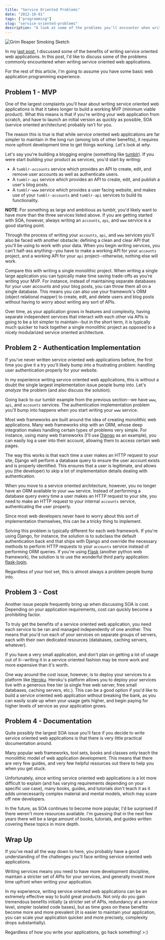 ```yaml
---
title: "Service Oriented Problems"
date: "2012-10-01"
tags: ["programming"]
slug: "service-oriented-problems"
description: "A look at some of the problems you'll encounter when writing service oriented applications."
---
```



![Grim Reaper Smoking Sketch][]


In my [last post][], I discussed some of the benefits of writing service
oriented web applications.  In this post, I'd like to discuss some of the
problems commonly encountered when writing service oriented web applications.

For the rest of this article, I'm going to assume you have some basic web
application programming experience.


## Problem 1 - MVP

One of the largest complaints you'll hear about writing service oriented web
applications is that it takes longer to build a working MVP (minimum viable
product).  What this means is that if you're writing your web application from
scratch, and have to launch an initial version as quickly as possible, SOA
(service oriented architecture) probably isn't for you.

The reason this is true is that while service oriented web applications are far
simpler to maintain in the long run (among lots of other benefits), it requires
more upfront development time to get things working.  Let's look at *why*.

Let's say you're building a blogging engine (something like [tumblr][]).  If
you were start building your product as services, you'd start by writing:

-   A `tumblr-accounts` service which provides an API to create, edit, and
    remove user accounts as well as authenticate users.
-   A `tumblr-api` service which provides an API to create, edit, and publish
    a user's blog posts.
-   A `tumblr-www` service which provides a user facing website, and makes use
    of your `tumblr-accounts` and `tumblr-api` services to build its
    functionality.

**NOTE**: For something as large and ambitious as tumblr, you'd likely want to
have more than the three services listed above.  If you are getting started
with SOA, however, always writing an `accounts`, `api`, and `www` service is a
good starting point.

Through the process of writing your `accounts`, `api`, and `www` services
you'll also be faced with another obstacle: defining a clean and clear API
that you'll be using to work with your data.  When you begin writing services,
you can't half-ass anything--you have to make a working API for your `accounts`
project, and a working API for your `api` project--otherwise, nothing else will
work.

Compare this with writing a single monolithic project.  When writing a single
large application you can typically make time saving trade-offs as you're
writing your MVP.  For instance, instead of maintaining separate databases for
your user accounts and your blog posts, you can throw them all on a single
database.  This means you can also use your framework's ORM (object relational
mapper) to create, edit, and delete users and blog posts without having to
worry about writing any sort of APIs.

Over time, as your application grows in features and complexity, having
separate independent services that interact with each other via APIs is going
to be a lot simpler to maintain--but in the short term, it is typically much
quicker to hack together a single monolithic project as opposed to a nicely
modularized service oriented architecture.


## Problem 2 - Authentication Implementation

If you've never written service oriented web applications before, the first
time you give it a try you'll likely bump into a frustrating problem: handling
user authentication properly for your website.

In my experience writing service oriented web applications, this is without a
doubt the single largest implementation issue people bump into.  Let's
*analyze* the problem (and also discuss the solution).

Going back to our tumblr example from the previous section--we have `www`,
`api`, and `accounts` services.  The authentication implementation problem
you'll bump into happens when you start writing your `www` service.

Most web frameworks are built around the idea of creating monolithic web
applications.  Many web frameworks ship with an ORM, whose deep integration
makes handling certain types of problems very simple.  For instance, using many
web frameworks (I'll use [Django][] as an example), you can easily log a user
into their account, allowing them to access certain web pages.

The way this works is that each time a user makes an HTTP request to your site,
Django will perform a database query to ensure the user account exists and is
properly identified.  This ensures that a user is legitimate, and allows you
(the developer) to skip a lot of implementation details dealing with
authentication.

When you move to a service oriented architecture, however, you no longer have
an ORM available to your `www` service.  Instead of performing a database query
every time a user makes an HTTP request to your site, you need to make an HTTP
request to your internal `accounts` service, authenticating the user properly.

Since most web developers never have to worry about this sort of implementation
themselves, this can be a tricky thing to implement.

Solving this problem is typically different for each web framework.  If you're
using Django, for instance, the solution is to subclass the default
authentication back end that ships with Django and override the necessary
methods to perform HTTP requests to your `accounts` service instead of
performing ORM queries.  If you're using [Flask][] (another python web
framework), the solution is to use the wonderful third party application:
[flask-login][].

Regardless of your tool set, this is almost always a problem people bump into.


## Problem 3 - Cost

Another issue people frequently bring up when discussing SOA is cost.
Depending on your application requirements, cost can quickly become a
prohibiting factor.

To truly get the benefits of a service oriented web application, you need each
service to be ran and managed independently of one another.  This means that
you'd run each of your services on separate groups of servers, each with their
own dedicated resources (databases, caching servers, whatever).

If you have a very small application, and don't plan on getting a lot of usage
out of it--writing it in a service oriented fashion may be more work and more
expensive than it's worth.

One way around the cost issue, however, is to deploy your services to a
platform like [Heroku][].  Heroku's platform allows you to deploy your services
live with a generous free tier (a single free web server, free small databases,
caching servers, etc.).  This can be a good option if you'd like to build a
service oriented web application without breaking the bank, as you can easily
scale up when your usage gets higher, and begin paying for higher levels of
service as your application grows.


## Problem 4 - Documentation

Quite possibly the largest SOA issue you'll face if you decide to write service
oriented web applications is that there is very little practical documentation
around.

Many popular web frameworks, tool sets, books and classes only teach the
monolithic model of web application development.  This means that there are
very few guides, and very few helpful resources out there to help you when you
get stuck.

Unfortunately, since writing service oriented web applications is a lot more
difficult to explain (and has varying requirements depending on your specific
use case), many books, guides, and tutorials don't teach it as it adds
unnecessarily complex material and mental models, which may scare off new
developers.

In the future, as SOA continues to become more popular, I'd be surprised if
there weren't more resources available.  I'm guessing that in the next few
years there will be a large amount of books, tutorials, and guides written
covering these topics in more depth.


## Wrap Up

If you've read all the way down to here, you probably have a good understanding
of the challenges you'll face writing service oriented web applications.

Writing services means you need to have more development discipline, maintain a
stricter set of APIs for your services, and generally invest more time upfront
when writing your application.

In my experience, writing service oriented web applications can be an extremely
effective way to build great products.  Not only do you gain tremendous
benefits initially (a stricter set of APIs, redundancy at a service level,
simpler isolated code bases), but as time goes on these benefits become more
and more prevalent (it is easier to maintain your application, you can scale
your application quicker and more precisely, complexity drops substantially).

Regardless of how you write your applications, go hack something!  >:)


  [Grim Reaper Smoking Sketch]: {filename}/images/2012/grim-reaper-smoking-sketch.png "Grim Reaper Smoking Sketch"
  [last post]: {filename}/articles/2012/service-oriented-side-effects.md "Service Oriented Side Effects"
  [tumblr]: https://www.tumblr.com/ "Tumblr"
  [Django]: https://www.djangoproject.com/ "Django"
  [Flask]: http://flask.pocoo.org/ "Flask"
  [flask-login]: http://packages.python.org/Flask-Login/ "Flask-Login"
  [Heroku]: http://www.heroku.com/ "Heroku"
